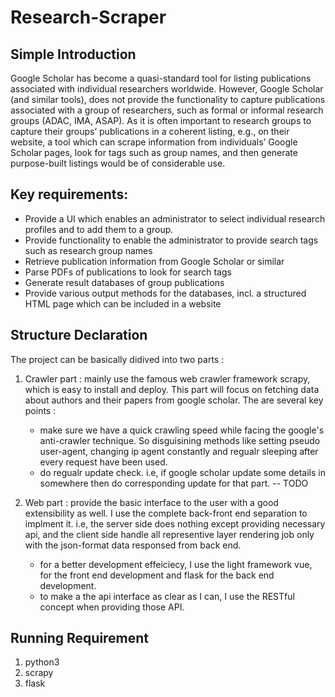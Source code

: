 # Research-Scraper

## Simple Introduction

Google Scholar has become a quasi-standard tool for listing publications associated with individual researchers worldwide. However, Google Scholar (and similar tools), does not provide the functionality to capture publications associated with a group of researchers, such as formal or informal research groups (ADAC, IMA, ASAP). As it is often important to research groups to capture their groups’ publications in a coherent listing, e.g., on their website, a tool which can scrape information from individuals’ Google Scholar pages, look for tags such as group names, and then generate purpose-built listings would be of considerable use.
 
## Key requirements:

  + Provide a UI which enables an administrator to select individual research profiles and to add them to a group.
  + Provide functionality to enable the administrator to provide search tags such as research group names
  + Retrieve publication information from Google Scholar or similar
  + Parse PDFs of publications to look for search tags
  + Generate result databases of group publications
  + Provide various output methods for the databases, incl. a structured HTML page which can be included in a website

## Structure Declaration

The project can be basically didived into two parts : 

1. Crawler part : mainly use the famous web crawler framework scrapy, which is easy to install and deploy. This part will focus on fetching data about authors and their papers  from google scholar. The are several key points :
    + make sure we have a quick crawling speed while facing the google's anti-crawler technique. So disguisining methods like setting pseudo user-agent, changing ip agent constantly and regualr sleeping after every request have been used.
    + do regualr update check. i.e, if google scholar update some details in somewhere then do corresponding update for that part. -- TODO

2. Web part : provide the basic interface to the user with a good extensibility as well. I use the complete back-front end separation to implment it.  i.e, the server side does nothing except providing necessary api, and the client side handle all representive layer rendering job only with the json-format data responsed from back end.

   + for a better development effeiciecy, I use the light framework vue, for the front end development and flask for the back end development.
   + to make a the api interface as clear as I can, I use the RESTful concept when providing those API.

## Running Requirement

1. python3
2. scrapy
3. flask




  
 
